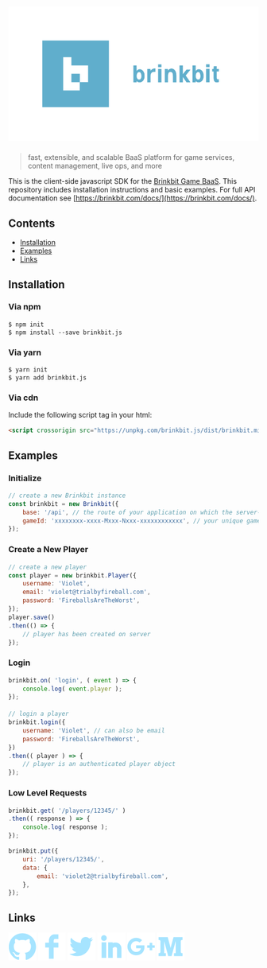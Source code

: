 # [![Brinkbit](media/header.png)](https://brinkbit.com)

> fast, extensible, and scalable BaaS platform for game services, content management, live ops, and more

This is the client-side javascript SDK for the [Brinkbit Game BaaS](https://brinkbit.com/).
This repository includes installation instructions and basic examples.
For full API documentation see [https://brinkbit.com/docs/](https://brinkbit.com/docs/).

## Contents

- [Installation](#installation)
- [Examples](#examples)
- [Links](#links)

## Installation

### Via npm

```console
$ npm init
$ npm install --save brinkbit.js
```

### Via yarn

```console
$ yarn init
$ yarn add brinkbit.js
```

### Via cdn

Include the following script tag in your html:

```html
<script crossorigin src="https://unpkg.com/brinkbit.js/dist/brinkbit.min.js"></script>
```

## Examples

### Initialize

```javascript
// create a new Brinkbit instance
const brinkbit = new Brinkbit({
    base: '/api', // the route of your application on which the server-side sdk is listening
    gameId: 'xxxxxxxx-xxxx-Mxxx-Nxxx-xxxxxxxxxxxx', // your unique game id (can be retrieved from brinkbit console)
});
```

### Create a New Player

```javascript
// create a new player
const player = new brinkbit.Player({
    username: 'Violet',
    email: 'violet@trialbyfireball.com',
    password: 'FireballsAreTheWorst',
});
player.save()
.then(() => {
    // player has been created on server
});
```

### Login

```javascript
brinkbit.on( 'login', ( event ) => {
    console.log( event.player );
});

// login a player
brinkbit.login({
    username: 'Violet', // can also be email
    password: 'FireballsAreTheWorst',
})
.then(( player ) => {
    // player is an authenticated player object
});
```

### Low Level Requests

```javascript
brinkbit.get( '/players/12345/' )
.then(( response ) => {
    console.log( response );
});
```

```javascript
brinkbit.put({
    uri: '/players/12345/',
    data: {
        email: 'violet2@trialbyfireball.com',
    },
});
```

## Links

[![Github](media/footerGithub.png)](https://github.com/brinkbit/)
[![Facebook](media/footerFacebook.png)](https://facebook.com/brinkbit/)
[![Twitter](media/footerTwitter.png)](https://twitter.com/brinkbit/)
[![LinkedIn](media/footerLinkedIn.png)](https://www.linkedin.com/company/brinkbit/)
[![Google Plus](media/footerGooglePlus.png)](https://google.com/+brinkbit/)
[![Medium](media/footerMedium.png)](https://medium.com/brinkbit/)
